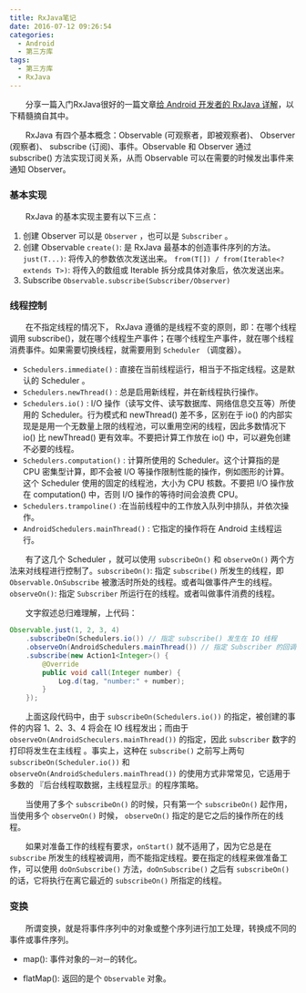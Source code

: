 ```yaml
---
title: RxJava笔记
date: 2016-07-12 09:26:54
categories:
  - Android
  - 第三方库
tags:
  - 第三方库
  - RxJava
---
```


　　分享一篇入门RxJava很好的一篇文章[给 Android 开发者的 RxJava 详解](http://gank.io/post/560e15be2dca930e00da1083)，以下精髓摘自其中。

　　RxJava 有四个基本概念：Observable (可观察者，即被观察者)、 Observer (观察者)、 subscribe (订阅)、事件。Observable 和 Observer 通过 subscribe() 方法实现订阅关系，从而 Observable 可以在需要的时候发出事件来通知 Observer。

### 基本实现

　　RxJava 的基本实现主要有以下三点：
<!--more-->
1. 创建 Observer
可以是 `Observer` ，也可以是 `Subscriber` 。
2. 创建 Observable
`create()`: 是 RxJava 最基本的创造事件序列的方法。
`just(T...)`: 将传入的参数依次发送出来。
`from(T[]) / from(Iterable<? extends T>)`: 将传入的数组或 Iterable 拆分成具体对象后，依次发送出来。
3. Subscribe
`Observable.subscribe(Subscriber/Observer)`

### 线程控制

　　在不指定线程的情况下， RxJava 遵循的是线程不变的原则，即：在哪个线程调用 subscribe()，就在哪个线程生产事件；在哪个线程生产事件，就在哪个线程消费事件。如果需要切换线程，就需要用到 `Scheduler` （调度器）。

- `Schedulers.immediate()` : 直接在当前线程运行，相当于不指定线程。这是默认的 Scheduler 。
- `Schedulers.newThread()` : 总是启用新线程，并在新线程执行操作。
- `Schedulers.io()` : I/O 操作（读写文件、读写数据库、网络信息交互等）所使用的 Scheduler。行为模式和 newThread() 差不多，区别在于 io() 的内部实现是是用一个无数量上限的线程池，可以重用空闲的线程，因此多数情况下 io() 比 newThread() 更有效率。不要把计算工作放在 io() 中，可以避免创建不必要的线程。
- `Schedulers.computation()` : 计算所使用的 Scheduler。这个计算指的是 CPU 密集型计算，即不会被 I/O 等操作限制性能的操作，例如图形的计算。这个 Scheduler 使用的固定的线程池，大小为 CPU 核数。不要把 I/O 操作放在 computation() 中，否则 I/O 操作的等待时间会浪费 CPU。
- `Schedulers.trampoline()` :在当前线程中的工作放入队列中排队，并依次操作。
- `AndroidSchedulers.mainThread()` : 它指定的操作将在 Android 主线程运行。

　　有了这几个 Scheduler ，就可以使用 `subscribeOn()` 和 `observeOn()` 两个方法来对线程进行控制了。`subscribeOn()`: 指定 `subscribe()` 所发生的线程，即 `Observable.OnSubscribe` 被激活时所处的线程。或者叫做事件产生的线程。`observeOn()`: 指定 `Subscriber` 所运行在的线程。或者叫做事件消费的线程。

　　文字叙述总归难理解，上代码：

``` java
Observable.just(1, 2, 3, 4)
    .subscribeOn(Schedulers.io()) // 指定 subscribe() 发生在 IO 线程
    .observeOn(AndroidSchedulers.mainThread()) // 指定 Subscriber 的回调发生在主线程
    .subscribe(new Action1<Integer>() {
        @Override
        public void call(Integer number) {
            Log.d(tag, "number:" + number);
        }
    });
```

　　上面这段代码中，由于 `subscribeOn(Schedulers.io())` 的指定，被创建的事件的内容 1、2、3、4 将会在 IO 线程发出；而由于 `observeOn(AndroidScheculers.mainThread())` 的指定，因此 `subscriber` 数字的打印将发生在主线程 。事实上，这种在 `subscribe()` 之前写上两句 `subscribeOn(Scheduler.io())` 和 `observeOn(AndroidSchedulers.mainThread())` 的使用方式非常常见，它适用于多数的 『后台线程取数据，主线程显示』的程序策略。

　　当使用了多个 `subscribeOn()` 的时候，只有第一个 `subscribeOn()` 起作用，当使用多个 `observeOn()` 时候， `observeOn()` 指定的是它之后的操作所在的线程。

　　如果对准备工作的线程有要求，`onStart()` 就不适用了，因为它总是在 `subscribe` 所发生的线程被调用，而不能指定线程。要在指定的线程来做准备工作，可以使用 `doOnSubscribe()` 方法，`doOnSubscribe()` 之后有 `subscribeOn()` 的话，它将执行在离它最近的 `subscribeOn()` 所指定的线程。

### 变换

　　所谓变换，就是将事件序列中的对象或整个序列进行加工处理，转换成不同的事件或事件序列。
- map(): 事件对象的`一对一`的转化。

- flatMap(): 返回的是个 `Observable` 对象。